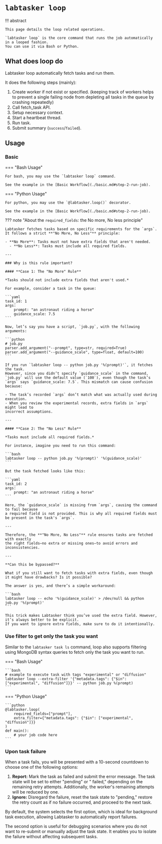 # `labtasker loop`

!!! abstract

    This page details the loop related operations.

    `labtasker loop` is the core command that runs the job automatically in a looped fashion.
    You can use it via Bash or Python.

## What does loop do

Labtasker loop automatically fetch tasks and run them.

It does the following steps (mainly):

1. Create worker if not exist or specified.
   (keeping track of workers helps to prevent a single failing node from depleting all tasks in the queue by crashing
   repeatedly)
2. Call fetch_task API.
3. Setup necessary context.
4. Start a heartbeat thread.
5. Run task.
6. Submit summary (`success`/`failed`).

## Usage

### Basic

=== "Bash Usage"

    For bash, you may use the `labtasker loop` command.

    See the example in the [Basic Workflow](./basic.md#step-2-run-job).

=== "Python Usage"

    For python, you may use the `@labtasker.loop()` decorator.

    See the example in the [Basic Workflow](./basic.md#step-2-run-job).

??? note "About the `required_fields`: the No more, No less principle"

    Labtasker fetches tasks based on specific requirements for the `args`.
    It follows a strict **"No More, No Less"** principle:

    - **No More**: Tasks must not have extra fields that aren't needed.
      - **No Less**: Tasks must include all required fields.

    ---

    ### Why is this rule important?

    #### **Case 1: The "No More" Rule**

    *Tasks should not include extra fields that aren't used.*

    For example, consider a task in the queue:

    ```yaml
    task_id: 1
    args:
        prompt: "an astronaut riding a horse"
        guidance_scale: 7.5
    ```

    Now, let’s say you have a script, `job.py`, with the following arguments:

    ```python
    # job.py
    parser.add_argument("--prompt", type=str, required=True)
    parser.add_argument("--guidance_scale", type=float, default=100)
    ```

    If you run `labtasker loop -- python job.py '%(prompt)'`, it fetches the task.
    However, since you didn’t specify `guidance_scale` in the command, `job.py` will use the default value (`100`), even though the task’s `args` says `guidance_scale: 7.5`. This mismatch can cause confusion because:

    - The task’s recorded `args` don’t match what was actually used during execution.
    - When you review the experimental records, extra fields in `args` might lead to
    incorrect assumptions.

    ---

    #### **Case 2: The "No Less" Rule**

    *Tasks must include all required fields.*

    For instance, imagine you need to run this command:

    ```bash
    labtasker loop -- python job.py '%(prompt)' '%(guidance_scale)'
    ```

    But the task fetched looks like this:

    ```yaml
    task_id: 2
    args:
        prompt: "an astronaut riding a horse"
    ```

    Here, the `guidance_scale` is missing from `args`, causing the command to fail because
    a required field is not provided. This is why all required fields must be present in the task's `args`.

    ---

    Therefore, the **"No More, No Less"** rule ensures tasks are fetched with exactly
    the right fields—no extra or missing ones—to avoid errors and inconsistencies.

    ---

    **Can this be bypassed?**

    What if you still want to fetch tasks with extra fields, even though it might have drawbacks? Is it possible?

    The answer is yes, and there’s a simple workaround:

    ```bash
    labtasker loop -- echo '%(guidance_scale)' > /dev/null && python job.py '%(prompt)'
    ```

    This trick makes Labtasker think you’ve used the extra field. However, it’s always better to be explicit.
    If you want to ignore extra fields, make sure to do it intentionally.

### Use filter to get only the task you want

Similar to the `labtasker task ls` command, loop also supports filtering using MongoDB syntax queries
to fetch only the task you want to run.

=== "Bash Usage"

    ```bash
    # example to execute task with tags "experimental" or "diffusion"
    labtasker loop --extra-filter '{"metadata.tags": {"$in": ["experimental", "diffusion"]}}' -- python job.py %(prompt)
    ```

=== "Python Usage"

    ```python
    @labtasker.loop(
        required_fields=["prompt"],
        extra_filter={"metadata.tags": {"$in": ["experimental", "diffusion"]}}
    )
    def main():
        # your job code here
    ```

### Upon task failure

When a task fails, you will be presented with a 10-second countdown to choose one of the following options:

1. **Report:** Mark the task as failed and submit the error message. The task state will be set to either "pending" or "
   failed," depending on the remaining retry attempts. Additionally, the worker's remaining attempts will be reduced by
   one.
2. **Ignore:** Disregard the failure, reset the task state to "pending," restore the retry count as if no failure
   occurred, and proceed to the next task.

By default, the system selects the first option, which is ideal for background task execution, allowing Labtasker to
automatically report failures.

The second option is useful for debugging scenarios where you do not want to re-submit or manually adjust the task
state. It enables you to isolate the failure without affecting subsequent tasks.

<script src="https://asciinema.org/a/ifCMwvWqACatCnE22ZCkRQ7lH.js" id="asciicast-ifCMwvWqACatCnE22ZCkRQ7lH" async="true"></script>

